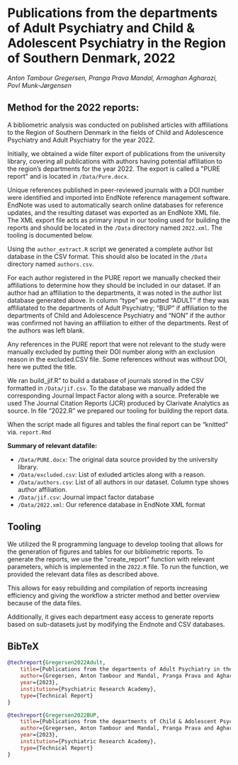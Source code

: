 # Publications from the departments of Adult Psychiatry and Child & Adolescent Psychiatry in the Region of Southern Denmark, 2022
_Anton Tambour Gregersen, Pranga Prava Mandal, Armaghan Agharazi, Povl Munk-Jørgensen_

## Method for the 2022 reports:

A bibliometric analysis was conducted on published articles with affiliations to the Region of Southern Denmark in the fields of Child and Adolescence Psychiatry and Adult Psychiatry for the year 2022.

Initially, we obtained a wide filter export of publications from the university library, covering all publications with authors having potential affiliation to the region’s departments for the year 2022. The export is called a "PURE report" and is located in `/Data/Pure.docx`.

Unique references published in peer-reviewed journals with a DOI number were identified and imported into EndNote reference management software. EndNote was used to automatically search online databases for reference updates, and the resulting dataset was exported as an EndNote XML file. The XML export file acts as primary input in our tooling used for building the reports and should be located in the `/Data` directory named `2022.xml`. The tooling is documented below.

Using the `author_extract.R` script we generated a complete author list database in the CSV format. This should also be located in the `/Data` directory named `authors.csv`.

For each author registered in the PURE report we manually checked their affiliations to determine how they should be included in our dataset. If an author had an affiliation to the departments, it was noted in the author list database generated above. In column “type” we putted “ADULT” if they was affiliatated to the departments of Adult Psychiatry; “BUP” if affiliation to the departments of Child and Adolescence Psychiatry and “NON” if the author was confirmed not having an affiliation to either of the departments. Rest of the authors was left blank.

Any references in the PURE report that were not relevant to the study were manually excluded by putting their DOI number along with an exclusion reason in the excluded.CSV file. Some references without was without DOI, here we putted the title.

We ran build_jif.R” to build a database of journals stored in the CSV formatted in `/Data/jif.csv`. To the database we manually added the corresponding Journal Impact Factor along with a source. Preferable we used The Journal Citation Reports (JCR) produced by Clarivate Analytics as source.
In file “2022.R” we prepared our tooling for building the report data.

When the script made all figures and tables the final report can be “knitted” via. `report.Rmd`

**Summary of relevant datafile:**
- `/Data/PURE.docx`: The original data source provided by the university library.
- `/Data/excluded.csv`: List of exluded articles along with a reason.
- `/Data/authors.csv`: List of all authors in our dataset. Column type shows author affiliation.
- `/Data/jif.csv`: Journal impact factor database
- `/Data/2022.xml`: Our reference database in EndNote XML format

## Tooling

We utilized the R programming language to develop tooling that allows for the generation of figures and tables for our bibliometric reports. To generate the reports, we use the "create_report" function with relevant parameters, which is implemented in the `2022.R` file. To run the function, we provided the relevant data files as described above. 

This allows for easy rebuilding and compilation of reports increasing efficiency and giving the workflow a stricter method and better overview because of the data files. 

Additionally, it gives each department easy access to generate reports based on sub-datasets just by modifying the Endnote and CSV databases.

## BibTeX

```BibTeX
@techreport{Gregersen2022Adult,
    title={Publications from the departments of Adult Psychiatry in the Region of Southern Denmark, 2022},
    author={Gregersen, Anton Tambour and Mandal, Pranga Prava and Agharazi, Armaghan and Munk-Jørgensen, Povl},
    year={2023},
    institution={Psychiatric Research Academy},
    type={Technical Report}
}

@techreport{Gregersen2022BUP,
    title={Publications from the departments of Child & Adolescent Psychiatry in the Region of Southern Denmark, 2022},
    author={Gregersen, Anton Tambour and Mandal, Pranga Prava and Agharazi, Armaghan and Munk-Jørgensen, Povl},
    year={2023},
    institution={Psychiatric Research Academy},
    type={Technical Report}
}
```
